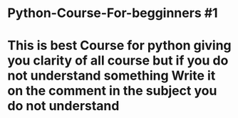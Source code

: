 # Python-Course-For-begginners #1
# This is best Course for python giving you clarity of all course but if you do not understand something Write it on the comment in the subject you do not understand
